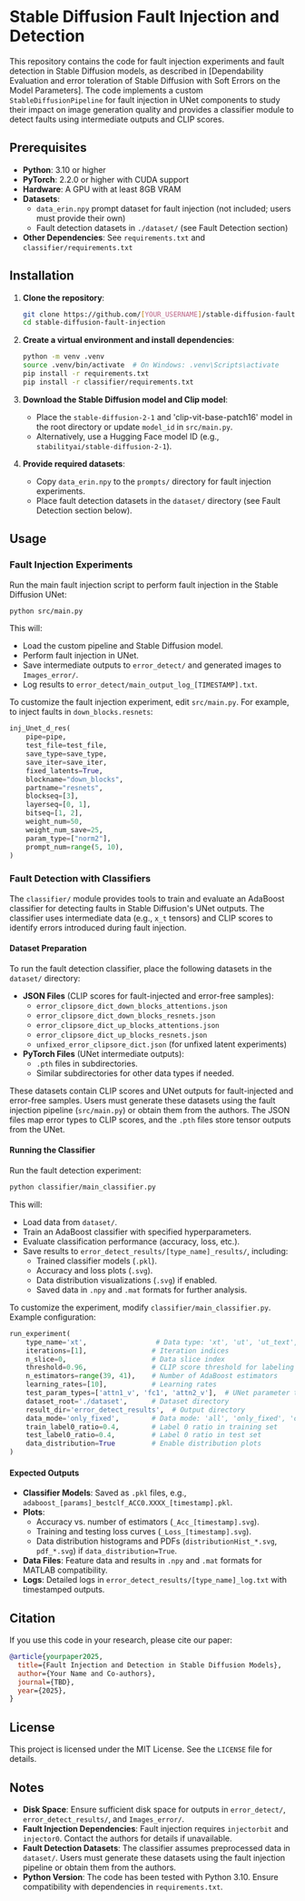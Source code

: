 # Stable Diffusion Fault Injection and Detection

This repository contains the code for fault injection experiments and fault detection in Stable Diffusion models, as described in [Dependability Evaluation and error toleration of Stable Diffusion with Soft Errors on the Model Parameters]. The code implements a custom `StableDiffusionPipeline` for fault injection in UNet components to study their impact on image generation quality and provides a classifier module to detect faults using intermediate outputs and CLIP scores.

## Prerequisites

- **Python**: 3.10 or higher
- **PyTorch**: 2.2.0 or higher with CUDA support
- **Hardware**: A GPU with at least 8GB VRAM
- **Datasets**:
  - `data_erin.npy` prompt dataset for fault injection (not included; users must provide their own)
  - Fault detection datasets in `./dataset/` (see Fault Detection section)
- **Other Dependencies**: See `requirements.txt` and `classifier/requirements.txt`

## Installation

1. **Clone the repository**:

   ```bash
   git clone https://github.com/[YOUR_USERNAME]/stable-diffusion-fault-injection.git
   cd stable-diffusion-fault-injection
   ```

2. **Create a virtual environment and install dependencies**:

   ```bash
   python -m venv .venv
   source .venv/bin/activate  # On Windows: .venv\Scripts\activate
   pip install -r requirements.txt
   pip install -r classifier/requirements.txt
   ```

3. **Download the Stable Diffusion model and Clip model**:

   - Place the `stable-diffusion-2-1` and 'clip-vit-base-patch16' model in the root directory or update `model_id` in `src/main.py`.
   - Alternatively, use a Hugging Face model ID (e.g., `stabilityai/stable-diffusion-2-1`).

4. **Provide required datasets**:

   - Copy `data_erin.npy` to the `prompts/` directory for fault injection experiments.
   - Place fault detection datasets in the `dataset/` directory (see Fault Detection section below).

## Usage

### Fault Injection Experiments

Run the main fault injection script to perform fault injection in the Stable Diffusion UNet:

```bash
python src/main.py
```

This will:

- Load the custom pipeline and Stable Diffusion model.
- Perform fault injection in UNet.
- Save intermediate outputs to `error_detect/` and generated images to `Images_error/`.
- Log results to `error_detect/main_output_log_[TIMESTAMP].txt`.

To customize the fault injection experiment, edit `src/main.py`. For example, to inject faults in `down_blocks.resnets`:

```python
inj_Unet_d_res(
    pipe=pipe,
    test_file=test_file,
    save_type=save_type,
    save_iter=save_iter,
    fixed_latents=True,
    blockname="down_blocks",
    partname="resnets",
    blockseq=[3],
    layerseq=[0, 1],
    bitseq=[1, 2],
    weight_num=50,
    weight_num_save=25,
    param_type=["norm2"],
    prompt_num=range(5, 10),
)
```

### Fault Detection with Classifiers

The `classifier/` module provides tools to train and evaluate an AdaBoost classifier for detecting faults in Stable Diffusion's UNet outputs. The classifier uses intermediate data (e.g., `x_t` tensors) and CLIP scores to identify errors introduced during fault injection.

#### Dataset Preparation

To run the fault detection classifier, place the following datasets in the `dataset/` directory:

- **JSON Files** (CLIP scores for fault-injected and error-free samples):
  - `error_clipsore_dict_down_blocks_attentions.json`
  - `error_clipsore_dict_down_blocks_resnets.json`
  - `error_clipsore_dict_up_blocks_attentions.json`
  - `error_clipsore_dict_up_blocks_resnets.json`
  - `unfixed_error_clipsore_dict.json` (for unfixed latent experiments)
- **PyTorch Files** (UNet intermediate outputs):
  - `.pth` files in subdirectories.
  - Similar subdirectories for other data types if needed.

These datasets contain CLIP scores and UNet outputs for fault-injected and error-free samples. Users must generate these datasets using the fault injection pipeline (`src/main.py`) or obtain them from the authors. The JSON files map error types to CLIP scores, and the `.pth` files store tensor outputs from the UNet.

#### Running the Classifier

Run the fault detection experiment:

```bash
python classifier/main_classifier.py
```

This will:

- Load data from `dataset/`.
- Train an AdaBoost classifier with specified hyperparameters.
- Evaluate classification performance (accuracy, loss, etc.).
- Save results to `error_detect_results/[type_name]_results/`, including:
  - Trained classifier models (`.pkl`).
  - Accuracy and loss plots (`.svg`).
  - Data distribution visualizations (`.svg`) if enabled.
  - Saved data in `.npy` and `.mat` formats for further analysis.

To customize the experiment, modify `classifier/main_classifier.py`. Example configuration:

```python
run_experiment(
    type_name='xt',                 # Data type: 'xt', 'ut', 'ut_text', etc.
    iterations=[1],                # Iteration indices
    n_slice=0,                     # Data slice index
    threshold=0.96,                # CLIP score threshold for labeling errors
    n_estimators=range(39, 41),    # Number of AdaBoost estimators
    learning_rates=[10],           # Learning rates
    test_param_types=['attn1_v', 'fc1', 'attn2_v'],  # UNet parameter types
    dataset_root='./dataset',      # Dataset directory
    result_dir='error_detect_results',  # Output directory
    data_mode='only_fixed',        # Data mode: 'all', 'only_fixed', 'only_unfixed'
    train_label0_ratio=0.4,        # Label 0 ratio in training set
    test_label0_ratio=0.4,         # Label 0 ratio in test set
    data_distribution=True         # Enable distribution plots
)
```

#### Expected Outputs

- **Classifier Models**: Saved as `.pkl` files, e.g., `adaboost_[params]_bestclf_ACC0.XXXX_[timestamp].pkl`.
- **Plots**:
  - Accuracy vs. number of estimators (`_Acc_[timestamp].svg`).
  - Training and testing loss curves (`_Loss_[timestamp].svg`).
  - Data distribution histograms and PDFs (`distributionHist_*.svg`, `pdf_*.svg`) if `data_distribution=True`.
- **Data Files**: Feature data and results in `.npy` and `.mat` formats for MATLAB compatibility.
- **Logs**: Detailed logs in `error_detect_results/[type_name]_log.txt` with timestamped outputs.

## Citation

If you use this code in your research, please cite our paper:

```bibtex
@article{yourpaper2025,
  title={Fault Injection and Detection in Stable Diffusion Models},
  author={Your Name and Co-authors},
  journal={TBD},
  year={2025},
}
```

## License

This project is licensed under the MIT License. See the `LICENSE` file for details.

## Notes

- **Disk Space**: Ensure sufficient disk space for outputs in `error_detect/`, `error_detect_results/`, and `Images_error/`.
- **Fault Injection Dependencies**: Fault injection requires `injectorbit` and `injector0`. Contact the authors for details if unavailable.
- **Fault Detection Datasets**: The classifier assumes preprocessed data in `dataset/`. Users must generate these datasets using the fault injection pipeline or obtain them from the authors.
- **Python Version**: The code has been tested with Python 3.10. Ensure compatibility with dependencies in `requirements.txt`.

